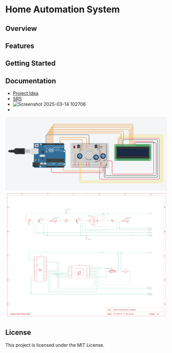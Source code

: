 # Home Automation System

## Overview

## Features

## Getting Started

## Documentation
- [Project Idea](docs/idea.md)
- [SRS](docs/SRS.md)
- ![Screenshot 2025-03-14 102706](https://github.com/user-attachments/assets/cdefb79e-8c6d-4299-bb5a-58f3c1e635ae)
- 

![Circuit breadboard](Circuit_breadboard.png)
![Circuit diagram](Circuit_diagram.png)

## License
This project is licensed under the MIT License.
